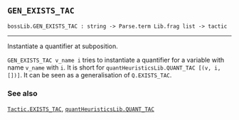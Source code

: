 ## `GEN_EXISTS_TAC`

``` hol4
bossLib.GEN_EXISTS_TAC : string -> Parse.term Lib.frag list -> tactic
```

------------------------------------------------------------------------

Instantiate a quantifier at subposition.

`GEN_EXISTS_TAC v_name i` tries to instantiate a quantifier for a
variable with name `v_name` with `i`. It is short for
`quantHeuristicsLib.QUANT_TAC [(v, i, [])]`. It can be seen as a
generalisation of `Q.EXISTS_TAC`.

### See also

[`Tactic.EXISTS_TAC`](#Tactic.EXISTS_TAC),
[`quantHeuristicsLib.QUANT_TAC`](#quantHeuristicsLib.QUANT_TAC)

